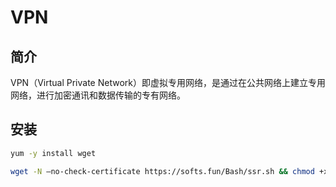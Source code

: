 # VPN

## 简介

VPN（Virtual Private Network）即虚拟专用网络，是通过在公共网络上建立专用网络，进行加密通讯和数据传输的专有网络。

## 安装

```bash
yum -y install wget

wget -N –no-check-certificate https://softs.fun/Bash/ssr.sh && chmod +x ssr.sh && bash ssr.sh
```